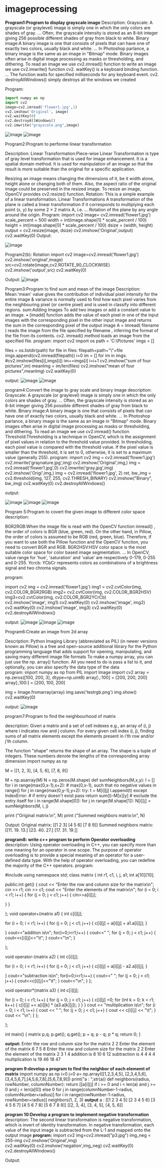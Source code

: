 # imageprocessing
**Program1:Program to display grayscale image**
Description:
     Grayscale: A grayscale (or graylevel) image is simply one in which the only colors are shades of gray. ... Often, the grayscale intensity is stored as an 8-bit integer giving 256 possible different shades of gray from black to white.
     Binary image:A binary image is one that consists of pixels that can have one of exactly two colors, usually black and white. ... In Photoshop parlance, a binary image is the same as an image in "Bitmap" mode. Binary images often arise in digital image processing as masks or thresholding, and dithering.
To read an image we use cv2.imread() function
to write an image we use cv2.imwrite() function
cv2. waitKey() is a keyboard binding function. ... The function waits for specified milliseconds for any keyboard event.
cv2. destroyAllWindows() simply destroys all the windows we created

Program:
```python
import numpy as np
import cv2
image=cv2.imread('flower1.jpg',1)
cv2.imshow('Original', image) 
cv2.waitKey(0)
cv2.destroyAllWindows() 
cv2.imwrite("grayscale.png",image) 
```
![image](https://user-images.githubusercontent.com/72548737/104420307-84cfce80-552e-11eb-9c2c-f3820f433f9c.png)
![image](https://user-images.githubusercontent.com/72548737/104423509-0c1f4100-5533-11eb-9072-8f90ab7293c6.png)


Program2:Program to performe linear transformation

Description:
Linear Transformation:Piece-wise Linear Transformation is type of gray level transformation that is used for image enhancement. It is a spatial domain method. It is used for manipulation of an image so that the result is more suitable than the original for a specific application.

Resizing an image means changing the dimensions of it, be it width alone, height alone or changing both of them. Also, the aspect ratio of the original image could be preserved in the resized image. To resize an image, OpenCV provides cv2.resize() function.
Rotation: This is a simple example of a linear transformation. Linear Transformations A transformation of the plane is called a linear transformation if it corresponds to multiplying each point (x, y) by some 2 × 2 matrix A, i.e. ... Rotation of the plane by any angle around the origin.
Program:
import cv2
image= cv2.imread('flower1.jpg')
scale_percent = 500
width = int(image.shape[1] * scale_percent / 100)
height = int(image.shape[0] * scale_percent / 100)
dsize = (width, height)
output = cv2.resize(image, dsize)
cv2.imshow('Original',output) 
cv2.waitKey(0)
Output:


![image](https://user-images.githubusercontent.com/72548737/104424351-1e4daf00-5534-11eb-87df-36464688837a.png)


Program2(b): Rotation
import cv2
image=cv2.imread('flower1.jpg')
cv2.imshow('original',image)
src=cv2.rotate(image,cv2.ROTATE_90_CLOCKWISE)
cv2.imshow('output',src)
cv2.waitKey(0)

Output:
![image](https://user-images.githubusercontent.com/72548737/104424839-bc417980-5534-11eb-9d19-c5ed866b2039.png)



Program3:Program to find sum and mean of the image
Description:
Mean:'mean' value gives the contribution of individual pixel intensity for the entire image & variance is normally used to find how each pixel varies from the neighbouring pixel (or centre pixel) and is used in classify into different regions.
sum:Adding Images To add two images or add a constant value to an image. • [imadd] function adds the value of each pixel in one of the input images with the corresponding pixel in the other input image and returns the sum in the corresponding pixel of the output image
A = imread( filename ) reads the image from the file specified by filename , inferring the format of the file from its contents.
 cv2. imread() method loads an image from the specified file. 
 program:
import cv2
import os
path = 'C:\Pictures'
imgs = []

files = os.listdir(path)
for file in files:
    filepath=path+"\\"+file
    imgs.append(cv2.imread(filepath))
i=0
im = []
for im in imgs:
    #cv2.imshow(files[i],imgs[i])
    im+=imgs[i]
    i=i+1
cv2.imshow("sum of four pictures",im)
meanImg = im/len(files)
cv2.imshow("mean of four pictures",meanImg)
cv2.waitKey(0)

output:
![image](https://user-images.githubusercontent.com/72548737/104435362-252eee80-5541-11eb-93f9-2d28d3f00786.png)
![image](https://user-images.githubusercontent.com/72548737/104435489-50194280-5541-11eb-8120-fd7171a0e09d.png)




program4:Convert the image to gray scale and binary image
description:
Grayscale: A grayscale (or graylevel) image is simply one in which the only colors are shades of gray. ... Often, the grayscale intensity is stored as an 8-bit integer giving 256 possible different shades of gray from black to white.
     Binary image:A binary image is one that consists of pixels that can have one of exactly two colors, usually black and white. ... In Photoshop parlance, a binary image is the same as an image in "Bitmap" mode. Binary images often arise in digital image processing as masks or thresholding, and dithering.
To read an image we use cv2.imread() function
Threshold:Thresholding is a technique in OpenCV, which is the assignment of pixel values in relation to the threshold value provided. In thresholding, each pixel value is compared with the threshold value. If the pixel value is smaller than the threshold, it is set to 0, otherwise, it is set to a maximum value (generally 255).
program:
import cv2
img = cv2.imread('flower1.jpg')
cv2.imwrite('graynature.jpg',img)
cv2.imshow('Original',img,)
img = cv2.imread('flower1.jpg',0)
cv2.imwrite('gray.jpg',img)
cv2.imshow('Origi',img,)
img = cv2.imread('flower1.jpg', 2) 
ret, bw_img = cv2.threshold(img, 127, 255, cv2.THRESH_BINARY) 
cv2.imshow("Binary", bw_img) 
cv2.waitKey(0)
cv2.destroyAllWindows()


output:

![image](https://user-images.githubusercontent.com/72548737/104429403-6c65b100-553a-11eb-95cc-e31d22376c7c.png)
![image](https://user-images.githubusercontent.com/72548737/104429595-a636b780-553a-11eb-927f-a98d6f5422d0.png)
![image](https://user-images.githubusercontent.com/72548737/104429708-c8303a00-553a-11eb-844c-884e8eaec05e.png)



Program 5:Program to covert the given image to different color space
description:

BGR2RGB:When the image file is read with the OpenCV function imread() , the order of colors is BGR (blue, green, red). On the other hand, in Pillow, the order of colors is assumed to be RGB (red, green, blue). Therefore, if you want to use both the Pillow function and the OpenCV function, you need to convert BGR and RGB.
BGR2HSV:HSV color space is the most suitable color space for color based image segmentation. ... In OpenCV, value range for 'hue', 'saturation' and 'value' are respectively 0-179, 0-255 and 0-255.
Ycrcb: YCbCr represents colors as combinations of a brightness signal and two chroma signals.

program:

import cv2 
img = cv2.imread('flower1.jpg') 
img1 = cv2.cvtColor(img, cv2.COLOR_BGR2RGB) 
img2= cv2.cvtColor(img, cv2.COLOR_BGR2HSV)
img3=cv2.cvtColor(img, cv2.COLOR_BGR2YCrCb)   
cv2.imshow('image', img1)
cv2.waitKey(0)
cv2.imshow('image', img2) 
cv2.waitKey(0)
cv2.imshow('image', img3)
cv2.waitKey(0)
cv2.destroyAllWindows()

output:
![image](https://user-images.githubusercontent.com/72548737/104431785-29f1a380-553d-11eb-91d9-ef122bab015b.png)
![image](https://user-images.githubusercontent.com/72548737/104431936-560d2480-553d-11eb-8386-a9ddc44d623f.png)
![image](https://user-images.githubusercontent.com/72548737/104432133-8e146780-553d-11eb-9e5f-fb9a80d4cbbe.png)


Program6:Create an image from 2d array

Description:
     Python Imaging Library (abbreviated as PIL) (in newer versions known as Pillow) is a free and open-source additional library for the Python programming language that adds support for opening, manipulating, and saving many different image file formats
To make a numpy array, you can just use the np. array() function. All you need to do is pass a list to it, and optionally, you can also specify the data type of the data     
program:
import numpy as np
from PIL import Image
import cv2
array = np.zeros([100, 200, 3], dtype=np.uint8)
array[:,:100] = [200, 200, 200] 
array[:,100:] = [200, 100, 200]   

img = Image.fromarray(array)
img.save('testrgb.png')
img.show()
cv2.waitKey(0)

output:
![image](https://user-images.githubusercontent.com/72548737/104433816-5e665f00-553f-11eb-92c7-87ee39de9131.png)


program7:Program to find the neighbourhood of matrix

description:
 Given a  matrix and a set of cell indexes e.g., an array of (i, j) where i indicates row and j column. For every given cell index (i, j), finding sums of all matrix elements except the elements present in i’th row and/or j’th column.
 
The function "shape" returns the shape of an array. The shape is a tuple of integers. These numbers denote the lengths of the corresponding array dimension
import numpy as np

M = [[1, 2, 3],
    [4, 5, 6],
    [7, 8, 9]]

M = np.asarray(M)
N = np.zeros(M.shape)
def sumNeighbors(M,x,y):
    l = []
    for i in range(max(0,x-1),x+2): # max(0,x-1), such that no negative values in range()
        for j in range(max(0,y-1),y+2):
            try:
                t = M[i][j]
                l.append(t)
            except IndexError: # if entry doesn't exist
                pass
    return sum(l)-M[x][y] # exclude the entry itself
for i in range(M.shape[0]):
    for j in range(M.shape[1]):
        N[i][j] = sumNeighbors(M, i, j)

print ("Original matrix:\n", M)
print ("Summed neighbors matrix:\n", N)

Output:
Original matrix:
 [[1 2 3]
 [4 5 6]
 [7 8 9]]
Summed neighbors matrix:
 [[11. 19. 13.]
 [23. 40. 27.]
 [17. 31. 19.]]

**program8: write c++ program to perform Operator overloading**
description:
Using operator overloading in C++, you can specify more than one meaning for an operator in one scope. The purpose of operator overloading is to provide a special meaning of an operator for a user-defined data type. With the help of operator overloading, you can redefine the majority of the C++ operators.
program:

#include <iostream>
using namespace std;
class matrix
{
 int r1, c1, i, j, a1;
 int a[10][10];

public:int get()
 {
  cout << "Enter the row and column size for the  matrix\n";
  cin >> r1;
  cin >> c1;
   cout << "Enter the elements of the matrix\n";
  for (i = 0; i < r1; i++)
  {
   for (j = 0; j < c1; j++)
   {
    cin>>a[i][j];

   }
  }
 
 
 };
 void operator+(matrix a1)
 {
 int c[i][j];
  
   for (i = 0; i < r1; i++)
   {
    for (j = 0; j < c1; j++)
    {
     c[i][j] = a[i][j] + a1.a[i][j];
    }
   
  }
  cout<<"addition is\n";
  for(i=0;i<r1;i++)
  {
   cout<<" ";
   for (j = 0; j < c1; j++)
   {
    cout<<c[i][j]<<"\t";
   }
   cout<<"\n";
  }

 };

  void operator-(matrix a2)
 {
 int c[i][j];
  
   for (i = 0; i < r1; i++)
   {
    for (j = 0; j < c1; j++)
    {
     c[i][j] = a[i][j] - a2.a[i][j];
    }
   
  }
  cout<<"subtraction is\n";
  for(i=0;i<r1;i++)
  {
   cout<<" ";
   for (j = 0; j < c1; j++)
   {
    cout<<c[i][j]<<"\t";
   }
   cout<<"\n";
  }
 };

 void operator*(matrix a3)
 {
  int c[i][j];

  for (i = 0; i < r1; i++)
  {
   for (j = 0; j < c1; j++)
   {
    c[i][j] =0;
    for (int k = 0; k < r1; k++)
    {
     c[i][j] += a[i][k] * (a3.a[k][j]);
    }
  }
  }
  cout << "multiplication is\n";
  for (i = 0; i < r1; i++)
  {
   cout << " ";
   for (j = 0; j < c1; j++)
   {
    cout << c[i][j] << "\t";
   }
   cout << "\n";
  }
   };

};

int main()
{
 matrix p,q;
 p.get();
 q.get();
 p + q;
 p - q;
 p * q;
return 0;
}


  **output:**
  Enter the row and colunm size for the matrix
  2
  2
  Enter the element of the matrix
  6
  7
  5
  8
  Enter the row and colunm size for the matrix
  2
  2
  Enter the element of the matrix
  2
  3
  1
  4
  addition is
  8 10
  6
  12
  subtraction is
  4 4
  4 4
  multiplication is
  19 46
  18
  47

**program 9:develop a program to find the neighbor of each elememt of matrix**
import numpy as np
i=0
j=0
a= np.array([[1,2,3,4,5], [2,3,4,5,6],[3,4,5,6,7],[4,5,6,7,8],[5,6,7,8,9]])
print("a : ",str(a))
def neighbors(radius, rowNumber, columnNumber):
     return [[a[i][j] if  i >= 0 and i < len(a) and j >= 0 and j < len(a[0]) else 0
                for j in range(columnNumber-1-radius, columnNumber+radius)]
                    for i in range(rowNumber-1-radius, rowNumber+radius)]
neighbors(1, 2, 3)
**output**
a :  [[1 2 3 4 5]
 [2 3 4 5 6]
 [3 4 5 6 7]
 [4 5 6 7 8]
 [5 6 7 8 9]]
[[2, 3, 4], [3, 4, 5], [4, 5, 6]]



**program 10:Develop a program to implement negative transformation**
description:
The second linear transformation is negative transformation, which is invert of identity transformation. In negative transformation, each value of the input image is subtracted from the L-1 and mapped onto the output image
**program:**
import cv2
img=cv2.imread("p3.jpg")
img_neg = 255-img
cv2.imshow('Original',img)  
cv2.waitKey(0)
cv2.imshow('negation',img_neg) 
cv2.waitKey(0)
cv2.destroyAllWindows()

Output:

